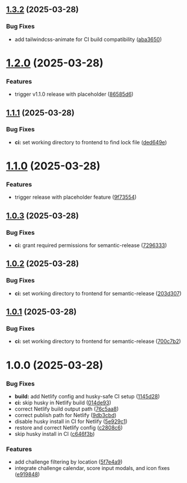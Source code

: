 ## [1.3.2](https://github.com/gdogra/tennisconnect-frontend/compare/v1.3.1...v1.3.2) (2025-03-28)


### Bug Fixes

* add tailwindcss-animate for CI build compatibility ([aba3650](https://github.com/gdogra/tennisconnect-frontend/commit/aba3650651d464212a596b62078df7264e660bc2))

# [1.2.0](https://github.com/gdogra/tennisconnect-frontend/compare/v1.1.1...v1.2.0) (2025-03-28)


### Features

* trigger v1.1.0 release with placeholder ([86585d6](https://github.com/gdogra/tennisconnect-frontend/commit/86585d6a1796a74c5bf41db518df33d1d89a2072))

## [1.1.1](https://github.com/gdogra/tennisconnect-frontend/compare/v1.1.0...v1.1.1) (2025-03-28)


### Bug Fixes

* **ci:** set working directory to frontend to find lock file ([ded649e](https://github.com/gdogra/tennisconnect-frontend/commit/ded649e7945caeb63704962799052d9897a369df))

# [1.1.0](https://github.com/gdogra/tennisconnect-frontend/compare/v1.0.3...v1.1.0) (2025-03-28)


### Features

* trigger release with placeholder feature ([9f73554](https://github.com/gdogra/tennisconnect-frontend/commit/9f735543187ef308ce2d4ea4ce2f1cb6fdeac314))

## [1.0.3](https://github.com/gdogra/tennisconnect-frontend/compare/v1.0.2...v1.0.3) (2025-03-28)


### Bug Fixes

* **ci:** grant required permissions for semantic-release ([7296333](https://github.com/gdogra/tennisconnect-frontend/commit/7296333dbfbbc6fb9c92e51562805c82921bce6c))

## [1.0.2](https://github.com/gdogra/tennisconnect-frontend/compare/v1.0.1...v1.0.2) (2025-03-28)


### Bug Fixes

* **ci:** set working directory to frontend for semantic-release ([203d307](https://github.com/gdogra/tennisconnect-frontend/commit/203d3074bbe411f962cad4af7ae21724260bca8c))

## [1.0.1](https://github.com/gdogra/tennisconnect-frontend/compare/v1.0.0...v1.0.1) (2025-03-28)


### Bug Fixes

* **ci:** set working directory to frontend for semantic-release ([700c7b2](https://github.com/gdogra/tennisconnect-frontend/commit/700c7b258e33012ba3d1c622484c7e8c245eeee0))

# 1.0.0 (2025-03-28)


### Bug Fixes

* **build:** add Netlify config and husky-safe CI setup ([1145d28](https://github.com/gdogra/tennisconnect-frontend/commit/1145d28b74aef9725a1b8648140baf2a33a9b2aa))
* **ci:** skip husky in Netlify build ([014de93](https://github.com/gdogra/tennisconnect-frontend/commit/014de93b092e9b9c40e37cc2f790556489569c35))
* correct Netlify build output path ([76c5aa8](https://github.com/gdogra/tennisconnect-frontend/commit/76c5aa8becf42517831430313ee2bab111219c97))
* correct publish path for Netlify ([9db3cbd](https://github.com/gdogra/tennisconnect-frontend/commit/9db3cbddd88a8d6a2ae9566624cafecbbef0894e))
* disable husky install in CI for Netlify ([5e929c1](https://github.com/gdogra/tennisconnect-frontend/commit/5e929c196e64a2da94b92269a169fefc91a70fd5))
* restore and correct Netlify config ([c2808c6](https://github.com/gdogra/tennisconnect-frontend/commit/c2808c6512b58336c21cc6def1557c751436dae3))
* skip husky install in CI ([c646f3b](https://github.com/gdogra/tennisconnect-frontend/commit/c646f3b13a5681a5b8866e0984f825776996d4a8))


### Features

* add challenge filtering by location ([5f7e4a9](https://github.com/gdogra/tennisconnect-frontend/commit/5f7e4a9a0a56398b4e82384198047a34fe720df9))
* integrate challenge calendar, score input modals, and icon fixes ([e919848](https://github.com/gdogra/tennisconnect-frontend/commit/e91984862ead0f4104c602d4fb5df7ce819b6c3e))

